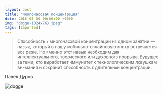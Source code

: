 ```yaml
---
layout: post
title: "Многочасовая концентрация"
date: 2016-05-30 00:00:00 +0300
img: "dogge-1024x768.jpeg"
tags: [Imported]
---
```


> Способность к многочасовой концентрации на одном занятии — навык, который в нашу мобильно-онлайновую эпоху встречается все реже. Но именно этот навык необходим для интеллектуального, творческого или духовного прорыва. Будущее за теми, кто выработает иммунитет к технологическим ловушкам внимания и сохранит способность к длительной концентрации.

Павел Дуров

![dogge](/blog/assets/img/dogge-1024x768.jpeg)